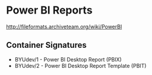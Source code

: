 # Power BI Reports
http://fileformats.archiveteam.org/wiki/PowerBI


## Container Signatures

* BYUdev/1 - Power BI Desktop Report (PBIX)
* BYUdev/2 - Power BI Desktop Report Template (PBIT)
